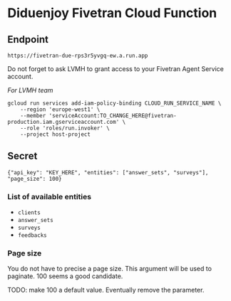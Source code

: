 # Diduenjoy Fivetran Cloud Function

## Endpoint

```
https://fivetran-due-rps3r5yvgq-ew.a.run.app
```

Do not forget to ask LVMH to grant access to your Fivetran Agent Service account.

_For LVMH team_
```
gcloud run services add-iam-policy-binding CLOUD_RUN_SERVICE_NAME \
    --region 'europe-west1' \
    --member 'serviceAccount:TO_CHANGE_HERE@fivetran-production.iam.gserviceaccount.com' \
    --role 'roles/run.invoker' \
    --project host-project
```

## Secret

```
{"api_key": "KEY_HERE", "entities": ["answer_sets", "surveys"], "page_size": 100}
```

### List of available entities

- `clients`
- `answer_sets`
- `surveys`
- `feedbacks`

### Page size

You do not have to precise a page size. This argument will be used to paginate. 100 seems a good candidate.

TODO: make 100 a default value. Eventually remove the parameter.